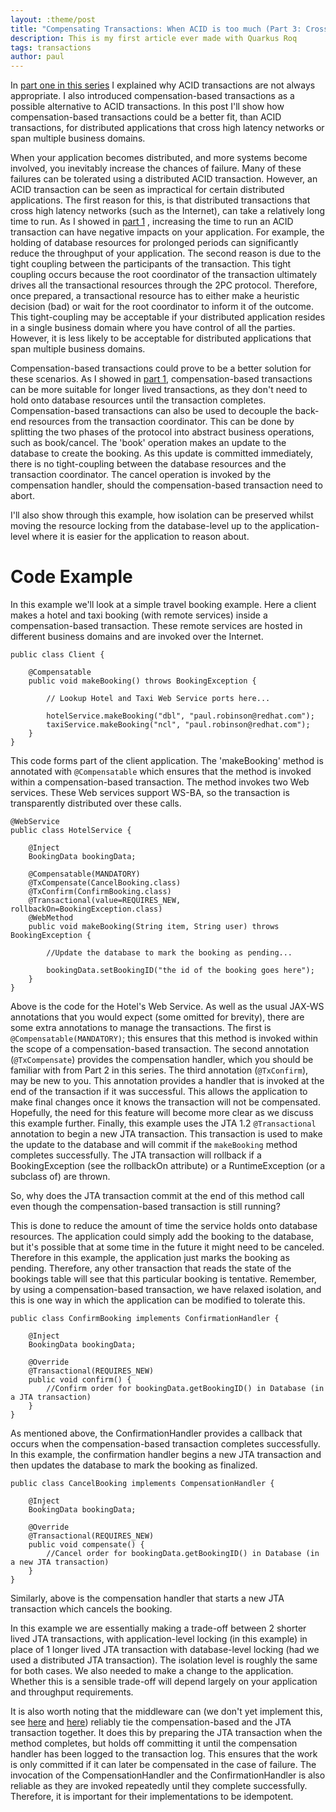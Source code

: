 ```yaml
---
layout: :theme/post
title: "Compensating Transactions: When ACID is too much (Part 3: Cross-Domain Distributed Transactions)"
description: This is my first article ever made with Quarkus Roq
tags: transactions
author: paul
---
```


In [part one in this series]({site.url('posts/compensating-transactions-when-acid-is-too-much-part-1-introduction')}) I explained why ACID transactions are not always appropriate.
I also introduced compensation-based transactions as a possible alternative to ACID transactions.
In this post I'll show how compensation-based transactions could be a better fit, than ACID transactions, for distributed applications that cross high latency networks or span multiple business domains.

When your application becomes distributed, and more systems become involved, you inevitably increase the chances of failure.
Many of these failures can be tolerated using a distributed ACID transaction.
However, an ACID transaction can be seen as impractical for certain distributed applications.
The first reason for this, is that distributed transactions that cross high latency networks (such as the Internet), can take a relatively long time to run.
As I showed in [part 1]({site.url('posts/compensating-transactions-when-acid-is-too-much-part-1-introduction')}) , increasing the time to run an ACID transaction can have negative impacts on your application.
For example, the holding of database resources for prolonged periods can significantly reduce the throughput of your application.
The second reason is due to the tight coupling between the participants of the transaction.
This tight coupling occurs because the root coordinator of the transaction ultimately drives all the transactional resources through the 2PC protocol.
Therefore, once prepared, a transactional resource has to either make a heuristic decision (bad) or wait for the root coordinator to inform it of the outcome.
This tight-coupling may be acceptable if your distributed application resides in a single business domain where you have control of all the parties.
However, it is less likely to be acceptable for distributed applications that span multiple business domains.

Compensation-based transactions could prove to be a better solution for these scenarios.
As I showed in [part 1]({site.url('posts/compensating-transactions-when-acid-is-too-much-part-1-introduction')}), compensation-based transactions can be more suitable for longer lived transactions, as they don't need to hold onto database resources until the transaction completes.
Compensation-based transactions can also be used to decouple the back-end resources from the transaction coordinator.
This can be done by splitting the two phases of the protocol into abstract business operations, such as book/cancel.
The 'book' operation makes an update to the database to create the booking.
As this update is committed immediately, there is no tight-coupling between the database resources and the transaction coordinator.
The cancel operation is invoked by the compensation handler, should the compensation-based transaction need to abort.

I'll also show through this example, how isolation can be preserved whilst moving the resource locking from the database-level up to the application-level where it is easier for the application to reason about.

# Code Example
In this example we'll look at a simple travel booking example. Here a client makes a hotel and taxi booking (with remote services) inside a compensation-based transaction.
These remote services are hosted in different business domains and are invoked over the Internet.

```
public class Client {

    @Compensatable
    public void makeBooking() throws BookingException {

        // Lookup Hotel and Taxi Web Service ports here...
 
        hotelService.makeBooking("dbl", "paul.robinson@redhat.com");
        taxiService.makeBooking("ncl", "paul.robinson@redhat.com");
    }
}
```

This code forms part of the client application.
The 'makeBooking' method is annotated with `@Compensatable` which ensures that the method is invoked within a compensation-based transaction.
The method invokes two Web services.
These Web services support WS-BA, so the transaction is transparently distributed over these calls.

```
@WebService
public class HotelService {

    @Inject
    BookingData bookingData;

    @Compensatable(MANDATORY)
    @TxCompensate(CancelBooking.class)
    @TxConfirm(ConfirmBooking.class)
    @Transactional(value=REQUIRES_NEW, rollbackOn=BookingException.class)
    @WebMethod
    public void makeBooking(String item, String user) throws BookingException {
    
        //Update the database to mark the booking as pending...
    
        bookingData.setBookingID("the id of the booking goes here");
    }
}
```

Above is the code for the Hotel's Web Service.
As well as the usual JAX-WS annotations that you would expect (some omitted for brevity), there are some extra annotations to manage the transactions.
The first is `@Compensatable(MANDATORY)`; this ensures that this method is invoked within the scope of a compensation-based transaction.
The second annotation (`@TxCompensate`) provides the compensation handler, which you should be familiar with from Part 2 in this series.
The third annotation (`@TxConfirm`), may be new to you.
This annotation provides a handler that is invoked at the end of the transaction if it was successful.
This allows the application to make final changes once it knows the transaction will not be compensated.
Hopefully, the need for this feature will become more clear as we discuss this example further.
Finally, this example uses the JTA 1.2 `@Transactional` annotation to begin a new JTA transaction.
This transaction is used to make the update to the database and will commit if the `makeBooking` method completes successfully.
The JTA transaction will rollback if a BookingException (see the rollbackOn attribute) or a RuntimeException (or a subclass of) are thrown.

So, why does the JTA transaction commit at the end of this method call even though the compensation-based transaction is still running?

This is done to reduce the amount of time the service holds onto database resources.
The application could simply add the booking to the database, but it's possible that at some time in the future it might need to be canceled.
Therefore in this example, the application just marks the booking as pending.
Therefore, any other transaction that reads the state of the bookings table will see that this particular booking is tentative.
Remember, by using a compensation-based transaction, we have relaxed isolation, and this is one way in which the application can be modified to tolerate this.

```
public class ConfirmBooking implements ConfirmationHandler {

    @Inject
    BookingData bookingData;
    
    @Override
    @Transactional(REQUIRES_NEW)
    public void confirm() {
        //Confirm order for bookingData.getBookingID() in Database (in a JTA transaction)
    }
}
```

As mentioned above, the ConfirmationHandler provides a callback that occurs when the compensation-based transaction completes successfully.
In this example, the confirmation handler begins a new JTA transaction and then updates the database to mark the booking as finalized.

```
public class CancelBooking implements CompensationHandler {

    @Inject
    BookingData bookingData;
    
    @Override
    @Transactional(REQUIRES_NEW)
    public void compensate() {
        //Cancel order for bookingData.getBookingID() in Database (in a new JTA transaction)
    }
}
```

Similarly, above is the compensation handler that starts a new JTA transaction which cancels the booking.

In this example we are essentially making a trade-off between 2 shorter lived JTA transactions, with application-level locking (in this example) in place of 1 longer lived JTA transaction with database-level locking (had we used a distributed JTA transaction).
The isolation level is roughly the same for both cases.
We also needed to make a change to the application.
Whether this is a sensible trade-off will depend largely on your application and throughput requirements.

It is also worth noting that the middleware can (we don't yet implement this, see [here](https://community.jboss.org/thread/220541) and [here](https://issues.jboss.org/browse/JBTM-1099)) reliably tie the compensation-based and the JTA transaction together.
It does this by preparing the JTA transaction when the method completes, but holds off committing it until the compensation handler has been logged to the transaction log.
This ensures that the work is only committed if it can later be compensated in the case of failure.
The invocation of the CompensationHandler and the ConfirmationHandler is also reliable as they are invoked repeatedly until they complete successfully.
Therefore, it is important for their implementations to be idempotent.